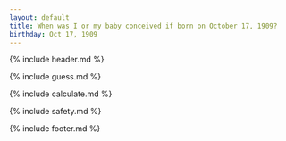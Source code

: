 ```yaml
---
layout: default
title: When was I or my baby conceived if born on October 17, 1909?
birthday: Oct 17, 1909
---
```


{% include header.md %}

{% include guess.md %}

{% include calculate.md %}

{% include safety.md %}

{% include footer.md %}



